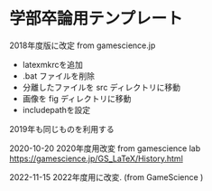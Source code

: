 # 学部卒論用テンプレート

2018年度版に改定  from gamescience.jp

- latexmkrcを追加
- .bat ファイルを削除
- 分離したファイルを src ディレクトリに移動
- 画像を fig ディレクトリに移動
- includepathを設定

2019年も同じものを利用する

2020-10-20
 2020年度用改変 from gamescience lab
 https://gamescience.jp/GS_LaTeX/History.html
 
2022-11-15
 2022年度用に改変. (from GameScience ) 
 

 
